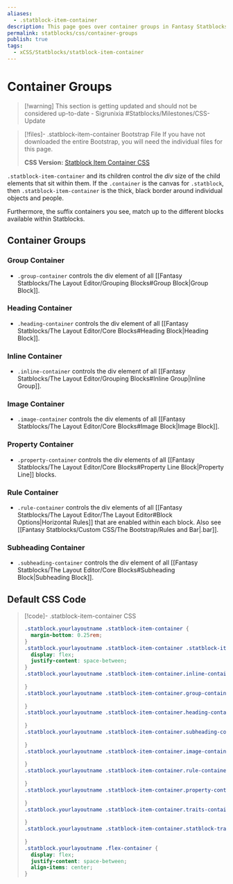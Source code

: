```yaml
---
aliases:
  - .statblock-item-container
description: This page goes over container groups in Fantasy Statblocks.
permalink: statblocks/css/container-groups
publish: true
tags:
  - xCSS/Statblocks/statblock-item-container
---
```


# Container Groups

>[!warning] This section is getting updated and should not be considered up-to-date \- Sigrunixia
> #Statblocks/Milestones/CSS-Update



>[!files]- .statblock-item-container Bootstrap File
> If you have not downloaded the entire Bootstrap, you will need the individual files for this page.
>
> **CSS Version:** [Statblock Item Container CSS](https://github.com/valentine195/fantasy-statblocks/blob/gh-pages/docs/statblock-bootstrap/css/5-container-groups.css)

`.statblock-item-container` and its children control the *div* size of the child elements that sit within them. If the `.container` is the canvas for `.statblock`, then `.statblock-item-container` is the thick, black border around individual objects and people.

Furthermore, the suffix containers you see, match up to the different blocks available within Statblocks. 

## Container Groups

### Group Container

- `.group-container` controls the div element of all [[Fantasy Statblocks/The Layout Editor/Grouping Blocks#Group Block|Group Block]].

### Heading Container

- `.heading-container` controls the div element of all [[Fantasy Statblocks/The Layout Editor/Core Blocks#Heading Block|Heading Block]].

### Inline Container

- `.inline-container` controls the div element of all [[Fantasy Statblocks/The Layout Editor/Grouping Blocks#Inline Group|Inline Group]].

### Image Container

- `.image-container` controls the div elements of all [[Fantasy Statblocks/The Layout Editor/Core Blocks#Image Block|Image Block]].

### Property Container

- `.property-container` controls the div elements of all [[Fantasy Statblocks/The Layout Editor/Core Blocks#Property Line Block|Property Line]] blocks.

### Rule Container

- `.rule-container` controls the div elements of all [[Fantasy Statblocks/The Layout Editor/The Layout Editor#Block Options|Horizontal Rules]] that are enabled within each block. Also see [[Fantasy Statblocks/Custom CSS/The Bootstrap/Rules and Bar|.bar]].

### Subheading Container

- `.subheading-container` controls the div element of all [[Fantasy Statblocks/The Layout Editor/Core Blocks#Subheading Block|Subheading Block]].

## Default CSS Code

>[!code]- .statblock-item-container CSS
> ```css
> .statblock.yourlayoutname .statblock-item-container {
>   margin-bottom: 0.25rem;
> }
> .statblock.yourlayoutname .statblock-item-container .statblock-item-inline {
>   display: flex;
>   justify-content: space-between;
> }
> .statblock.yourlayoutname .statblock-item-container.inline-container {
>   
> }
> .statblock.yourlayoutname .statblock-item-container.group-container {
>   
> }
> .statblock.yourlayoutname .statblock-item-container.heading-container {
>   
> }
> .statblock.yourlayoutname .statblock-item-container.subheading-container {
>   
> }
> .statblock.yourlayoutname .statblock-item-container.image-container {
>   
> }
> .statblock.yourlayoutname .statblock-item-container.rule-container {
>   
> }
> .statblock.yourlayoutname .statblock-item-container.property-container {
>   
> }
> .statblock.yourlayoutname .statblock-item-container.traits-container {
>   
> }
> .statblock.yourlayoutname .statblock-item-container.statblock-trait-prop {
>   
> }
> .statblock.yourlayoutname .flex-container {
>   display: flex;
>   justify-content: space-between;
>   align-items: center;
> }
> ```

